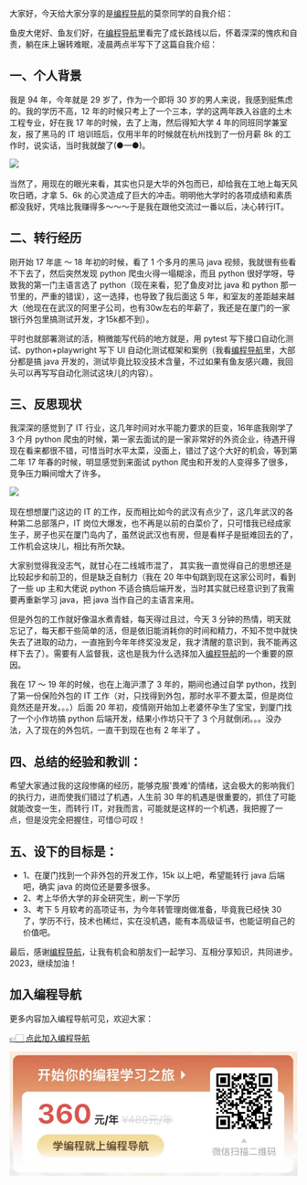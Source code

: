 大家好，今天给大家分享的是[编程导航](https://mp.weixin.qq.com/s?__biz=MzI1NDczNTAwMA==&mid=2247524980&idx=2&sn=9ddcdb6c52aa096ed4c5ad0ced946a7d&chksm=e9c28583deb50c95f3c2665713a8bbc372c68332b3bfb846cf4b23af3f1cc07164832a291335&token=689599617&lang=zh_CN&scene=21#wechat_redirect)的莫奈同学的自我介绍：


鱼皮大佬好、鱼友们好，在[编程导航](https://mp.weixin.qq.com/s?__biz=MzI1NDczNTAwMA==&mid=2247524980&idx=2&sn=9ddcdb6c52aa096ed4c5ad0ced946a7d&chksm=e9c28583deb50c95f3c2665713a8bbc372c68332b3bfb846cf4b23af3f1cc07164832a291335&token=689599617&lang=zh_CN&scene=21#wechat_redirect)里看完了成长路线以后，怀着深深的愧疚和自责，躺在床上辗转难眠，凌晨两点半写下了这篇自我介绍：

## 一、个人背景

我是 94 年，今年就是 29 岁了，作为一个即将 30 岁的男人来说，我感到挺焦虑的。我的学历不高，12 年的时候只考上了一个三本，学的这两年跌入谷底的土木工程专业，好在我 17 年的时候，去了上海，然后得知大学 4 年的同班同学兼室友，报了黑马的 IT 培训班后，仅用半年的时候就在杭州找到了一份月薪 8k 的工作时，说实话，当时我就酸了(●—●)。


![](https://files.mdnice.com/user/31817/769bea96-c07b-406e-873c-a467f1d6f07d.png)


当然了，用现在的眼光来看，其实也只是大华的外包而已，却给我在工地上每天风吹日晒，才拿 5、6k 的心灵造成了巨大的冲击。明明他大学时的各项成绩和素质都没我好，凭啥比我赚得多～～～于是我在跟他交流过一番以后，决心转行IT。
## 二、转行经历
刚开始 17 年底 ～ 18 年初的时候，看了 1 个多月的黑马 java 视频，我就很有些看不下去了，然后突然发现 python 爬虫火得一塌糊涂，而且 python 很好学呀，导致我的第一门主语言选了 python（现在来看，犯了鱼皮对比 java 和 python 那一节里的，严重的错误），这一选择，也导致了我后面这 5 年，和室友的差距越来越大（他现在在武汉的阿里子公司，也有30w左右的年薪了，我还是在厦门的一家银行外包里搞测试开发，才15k都不到）。


平时也就部署测试的活，稍微能写代码的地方就是，用 pytest 写下接口自动化测试、python+playwright 写下 UI 自动化测试框架和案例（我看[编程导航](https://mp.weixin.qq.com/s?__biz=MzI1NDczNTAwMA==&mid=2247524980&idx=2&sn=9ddcdb6c52aa096ed4c5ad0ced946a7d&chksm=e9c28583deb50c95f3c2665713a8bbc372c68332b3bfb846cf4b23af3f1cc07164832a291335&token=689599617&lang=zh_CN&scene=21#wechat_redirect)里，大部分都是搞 java 开发的，测试毕竟比较没技术含量，不过如果有鱼友感兴趣，我回头可以再写写自动化测试这块儿的内容）。
## 三、反思现状
我深深的感觉到了 IT 行业，这几年时间对水平能力要求的巨变，16年底我刚学了 3 个月 python 爬虫的时候，第一家去面试的是一家非常好的外资企业，待遇开得现在看来都很不错，可惜当时水平太菜，没面上，错过了这个大好的机会，等到第二年 17 年春的时候，明显感觉到来面试 python 爬虫和开发的人变得多了很多，竞争压力瞬间增大了许多。

![](https://files.mdnice.com/user/31817/f77dad47-5959-4eb0-8da8-c86ca546b625.png)


现在想想厦门这边的 IT 的工作，反而相比如今的武汉有点少了，这几年武汉的各种第二总部落户，IT 岗位大爆发，也不再是以前的白菜价了，只可惜我已经成家生子，房子也买在厦门岛内了，虽然说武汉也有房，但是看样子是挺难回去的了，工作机会这块儿，相比有所欠缺。

大家别觉得我没志气，就甘心在二线城市混了，
其实我一直觉得自己的思想还是比较起步和前卫的，但是缺乏自制力（我在 20 年中旬跳到现在这家公司时，看到了一些 up 主和大佬说 python 不适合搞后端开发，当时其实就已经意识到了我需要再重新学习 java，把 java 当作自己的主语言来用。

但是外包的工作就好像温水煮青蛙，每天得过且过，今天 3 分钟的热情，明天就忘记了，每天都干些简单的活，但是依旧能消耗你的时间和精力，不知不觉中就快失去了进取的动力，一直拖到今年年终奖没发足，我才清醒的意识到，我不能再这样下去了）。需要有人监督我，这也是我为什么选择加入[编程导航](https://mp.weixin.qq.com/s?__biz=MzI1NDczNTAwMA==&mid=2247524980&idx=2&sn=9ddcdb6c52aa096ed4c5ad0ced946a7d&chksm=e9c28583deb50c95f3c2665713a8bbc372c68332b3bfb846cf4b23af3f1cc07164832a291335&token=689599617&lang=zh_CN&scene=21#wechat_redirect)的一个重要的原因。

我在 17 ～ 19 年的时候，也在上海沪漂了 3 年的，期间也通过自学 python，找到了第一份保险外包的 IT 工作（对，只找得到外包，那时水平不要太菜，但是岗位竟然还是开发。。。）后面 20 年初，疫情刚开始加上老婆怀孕生了宝宝，到厦门找了一个小作坊搞 python 后端开发，结果小作坊只干了 3 个月就倒闭。。。没办法，入了现在的外包坑，一直干到现在也有 2 年半了 。

## 四、总结的经验和教训：

希望大家通过我的这段惨痛的经历，能够克服'畏难'的情绪，这会极大的影响我们的执行力，进而使我们错过了机遇，人生前 30 年的机遇是很重要的，抓住了可能就能改变一生，而转行 IT，对我而言，可能就是这样的一个机遇，我把握了一点，但是没完全把握住，可惜😔可叹！

## 五、设下的目标是：
- 1、在厦门找到一个非外包的开发工作，15k 以上吧，希望能转行 java 后端吧，确实 java 的岗位还是要多很多。
- 2、考上华侨大学的非全研究生，刷一下学历
- 3、考下 5 月软考的高项证书，为今年转管理岗做准备，毕竟我已经快 30 了，学历不行，技术也稀烂，实在没机遇，能有本高级证书，也能证明自己的价值吧。

最后，感谢[编程导航](https://mp.weixin.qq.com/s?__biz=MzI1NDczNTAwMA==&mid=2247524980&idx=2&sn=9ddcdb6c52aa096ed4c5ad0ced946a7d&chksm=e9c28583deb50c95f3c2665713a8bbc372c68332b3bfb846cf4b23af3f1cc07164832a291335&token=689599617&lang=zh_CN&scene=21#wechat_redirect)，让我有机会和朋友们一起学习、互相分享知识，共同进步。2023，继续加油！

## 加入编程导航

更多内容加入编程导航可见，欢迎大家：

[👉🏻 点此加入编程导航](https://yuyuanweb.feishu.cn/wiki/SDtMwjR1DituVpkz5MLc3fZLnzb)

![微信扫码领券加入](../../../image/join_us.png)
